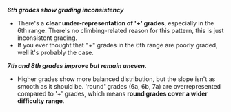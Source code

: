 **_6th grades show grading inconsistency_**

- There's a **clear under-representation of '+' grades**, especially in the 6th range. There's no climbing-related reason for this pattern, this is just inconsistent grading.
- If you ever thought that "+" grades in the 6th range are poorly graded, well it's probably the case.

**_7th and 8th grades improve but remain uneven._**

- Higher grades show more balanced distribution, but the slope isn't as smooth as it should be. 'round' grades (6a, 6b, 7a) are overrepresented compared to '+' grades, which means **round grades cover a wider difficulty range**.
